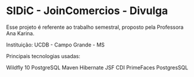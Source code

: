 # SIDiC - JoinComercios - Divulga

Esse projeto é referente ao trabalho semestral, proposto pela Professora Ana Karina.

Instituição: UCDB - Campo Grande - MS

Principais tecnologias usadas:

Wildfly 10
PostgreSQL
Maven
Hibernate
JSF
CDI
PrimeFaces
PostgresSQL
